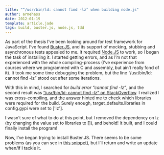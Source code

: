 ```yaml
---
title: "“/usr/bin/ld: cannot find -lz” when building node.js"
author: arnehass
date: 2012-01-19
template: article.jade
tags: build, buster.js, node.js, tdd
---
```


<p>As part of the thesis I’ve been looking around for test framework for JavaScript. I’ve found <a href="http://busterjs.org/">Buster.JS</a>, and its support of mocking, stubbing and asynchronous tests appealed to me. It required <a href="http://nodejs.org/">Node.JS</a> to work, so I began the task of installing it. I started getting errors, and as I’m not that experienced with the whole compiling-process (I’ve experience from courses where we programmed with C and assembly, but ain’t really fond of it). It took me some time debugging the problem, but the line&nbsp;“/usr/bin/ld: cannot find -lz” stood out after some iterations.</p>
<span class="more"></span>
<p>With this in mind, I searched for <em>build error “cannot find -lz”</em>, and the second result was <a href="http://stackoverflow.com/questions/3373995/usr-bin-ld-cannot-find-lz">“/usr/bin/ld: cannot find -lz” on StackOverflow</a>. I realized I was cross-compiling, and <a href="http://stackoverflow.com/questions/3373995/usr-bin-ld-cannot-find-lz#answer-3374222">the answer</a> hinted me to check which libraries were required for the build. Surely enough, target_defaults.libraries in config.gypi were set to ['lz'].</p>
<p>I wasn’t sure of what to do at this point, but I removed the dependency on lz (by changing the value set to libraries to []), and behold! It built, and I could finally install the program!</p>
<p>Now, I’ve began trying to install Buster.JS. There seems to be some problems (as you can see in&nbsp;<a href="http://snipt.org/wgpon2">this snippet</a>), but I’ll return and write an update when/if I tackle it.</p>